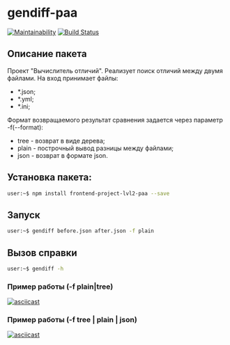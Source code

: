 # gendiff-paa

[![Maintainability](https://api.codeclimate.com/v1/badges/a4920490021475b7f668/maintainability)](https://codeclimate.com/github/popkovandrey/frontend-project-lvl2/maintainability)
[![Build Status](https://travis-ci.org/popkovandrey/frontend-project-lvl2.svg?branch=master)](https://travis-ci.org/popkovandrey/frontend-project-lvl2)

## Описание пакета

Проект "Вычислитель отличий". 
Реализует поиск отличий между двумя файлами. На вход принимает файлы:
* *.json;
* *.yml;
* *.ini;

Формат возвращаемого результат сравнения задается через параметр -f(--format):
* tree - возврат в виде дерева;
* plain - построчный вывод разницы между файлами;
* json - возврат в формате json.

## Установка пакета:
```sh
user:~$ npm install frontend-project-lvl2-paa --save
```

## Запуск
```sh
user:~$ gendiff before.json after.json -f plain 
```

## Вызов справки
```sh
user:~$ gendiff -h
```

### Пример работы (-f plain|tree)
[![asciicast](https://asciinema.org/a/289149.svg)](https://asciinema.org/a/289149)

### Пример работы (-f tree | plain | json)
[![asciicast](https://asciinema.org/a/289420.svg)](https://asciinema.org/a/289420)
